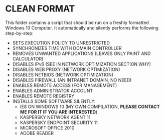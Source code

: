 # CLEAN FORMAT
This folder contains a script that should be run on a freshly formatted Windows 10 Computer. It automatically and silently performs the following step-by-step:
* SETS EXECUTION POLICY TO UNRESTRICTED
* SYNCHRONIZES TIME WITH DOMAIN CONTROLLER
* REMOVES UNWANTED APPLICATIONS (LEAVES ONLY PAINT AND CALCULATOR)
* DISABLES IPv6 (SEE IN NETWORK OPTIMIZATION SECTION WHY)
* DISABLES WEB PROXY (NETWORK OPTIMIZATION)
* DISABLES NETBIOS (NETWORK OPTIMIZATION)
* DISABLES FIREWALL (AN INTRANET DOMAIN, NO NEED)
* ENABLES REMOTE ACCESS (FOR MANAGEMENT)
* ENABLES ADMINISTRATOR ACCOUNT
* ENABLES REMOTE REGISTRY
* INSTALLS SOME SOFTWARE SILENTLY:
    * IE8 ON WINDOWS 10 (MY OWN COMPILATION, **PLEASE CONTACT ME FOR IT IF YOU ARE INTERESTED**)
    * KASPERSKY NETWORK AGENT 11
    * KASPERSKY ENDPOINT SECURITY 11
    * MICROSOFT OFFICE 2010
    * ADOBE READER
